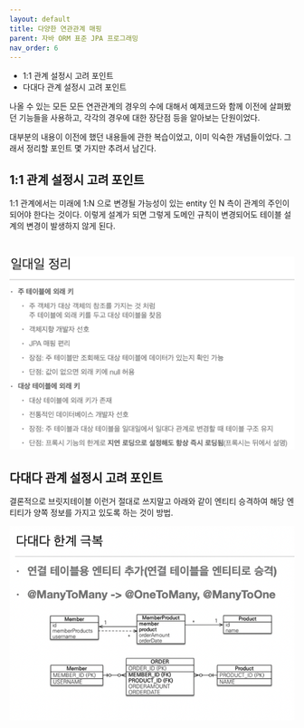 ```yaml
---
layout: default
title: 다양한 연관관계 매핑 
parent: 자바 ORM 표준 JPA 프로그래밍
nav_order: 6
---
```


- 1:1 관계 설정시 고려 포인트
- 다대다 관계 설정시 고려 포인트

나올 수 있는 모든 모든 연관관계의 경우의 수에 대해서 예제코드와 함께 이전에 살펴봤던 기능들을 사용하고,
각각의 경우에 대한 장단점 등을 알아보는 단원이었다.

대부분의 내용이 이전에 했던 내용들에 관한 복습이었고, 이미 익숙한 개념들이었다.
그래서 정리할 포인트 몇 가지만 추려서 남긴다.

## 1:1 관계 설정시 고려 포인트
1:1 관계에서는 미래에 1:N 으로 변경될 가능성이 있는 entity 인 N 측이 관계의 주인이 되어야 한다는 것이다.
이렇게 설계가 되면 그렇게 도메인 규칙이 변경되어도 테이블 설계의 변경이 발생하지 않게 된다.

<br>

![](/images/jpa-onetoone.png)

## 다대다 관계 설정시 고려 포인트
결론적으로 브릿지테이블 이런거 절대로 쓰지말고 아래와 같이 엔티티 승격하여 해당 엔티티가 양쪽 정보를 가지고 있도록 하는 것이 방법.

![](/images/jpa-manytomany.png)